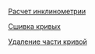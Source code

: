 
[Расчет инклинометрии](Расчет%20инклинометрии.md)

[Сшивка кривых](Сшивка%20кривых.md)

[Удаление части кривой](Удаление%20части%20кривой.md)
